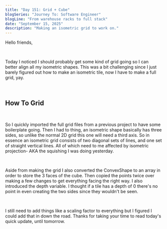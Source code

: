 ```yaml
---
title: "Day 151: Grid + Cube"
blogSeries: "Journey To: Software Engineer"
blogLine: "From warehouse racks to full stack"
date: "September 15, 2025"
description: "Making an isometric grid to work on."
---
```


Hello friends,

<br>

Today I noticed I should probably get some kind of grid going so I can better align all my isometric shapes. This was a bit challenging since I just barely figured out how to make an isometric tile, now I have to make a full grid, yay.

<br>

## How To Grid

<br>

So I quickly imported the full grid files from a previous project to have some boilerplate going. Then I had to thing, an isometric shape basically has three sides, so unlike the normal 2D grid this one will need a third axis. So in essence an isometric grid consists of two diagonal sets of lines, and one set of straight vertical lines. All of which need to me affected by isometric projection- AKA the squishing I was doing yesterday. 

<br>

Aside from making the grid I also converted the ConvexShape to an array in order to store the 3 faces of the cube. Then copied the points twice over making a few changes to get everything facing the right way. I also introduced the depth variable. I thought if a tile has a depth of 0 there's no point in even creating the two sides since they wouldn't be seen. 

<br>

I still need to add things like a scaling factor to everything but I figured I could add that in down the road. Thanks for taking your time to read today's quick update, until tomorrow.